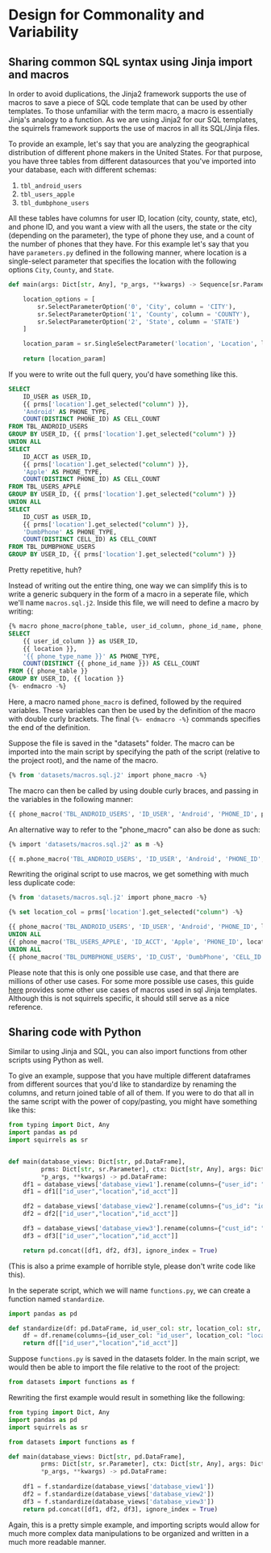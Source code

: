 # Design for Commonality and Variability

## Sharing common SQL syntax using Jinja import and macros

In order to avoid duplications, the Jinja2 framework supports the use of macros to save a piece of SQL code template that can be used by other templates. To those unfamiliar with the term macro, a macro is essentially Jinja's analogy to a function. As we are using Jinja2 for our SQL templates, the squirrels framework supports the use of macros in all its SQL/Jinja files. 

To provide an example, let's say that you are analyzing the geographical distribution of different phone makers in the United States. For that purpose, you have three tables from different datasources that you've imported into your database, each with different schemas: 

1. `tbl_android_users`
2. `tbl_users_apple`
3. `tbl_dumbphone_users`

All these tables have columns for user ID, location (city, county, state, etc), and phone ID, and you want a view with all the users, the state or the city (depending on the parameter), the type of phone they use, and a count of the number of phones that they have. For this example let's say that you have `parameters.py` defined in the following manner, where location is a single-select parameter that specifies the location with the following options `City`, `County`, and `State`.  

```python
def main(args: Dict[str, Any], *p_args, **kwargs) -> Sequence[sr.Parameter]:

    location_options = [
        sr.SelectParameterOption('0', 'City', column = 'CITY'),
        sr.SelectParameterOption('1', 'County', column = 'COUNTY'),
        sr.SelectParameterOption('2', 'State', column = 'STATE')
    ]

    location_param = sr.SingleSelectParameter('location', 'Location', location_options)
    
    return [location_param]
```

If you were to write out the full query, you'd have something like this.

```sql
SELECT 
    ID_USER as USER_ID,
    {{ prms['location'].get_selected("column") }},
    'Android' AS PHONE_TYPE,
    COUNT(DISTINCT PHONE_ID) AS CELL_COUNT  
FROM TBL_ANDROID_USERS
GROUP BY USER_ID, {{ prms['location'].get_selected("column") }}
UNION ALL
SELECT 
    ID_ACCT as USER_ID,
    {{ prms['location'].get_selected("column") }},
    'Apple' AS PHONE_TYPE,
    COUNT(DISTINCT PHONE_ID) AS CELL_COUNT  
FROM TBL_USERS_APPLE
GROUP BY USER_ID, {{ prms['location'].get_selected("column") }}
UNION ALL
SELECT 
    ID_CUST as USER_ID,
    {{ prms['location'].get_selected("column") }},
    'DumbPhone' AS PHONE_TYPE,
    COUNT(DISTINCT CELL_ID) AS CELL_COUNT  
FROM TBL_DUMBPHONE_USERS
GROUP BY USER_ID, {{ prms['location'].get_selected("column") }}
```

Pretty repetitive, huh? 

Instead of writing out the entire thing, one way we can simplify this is to write a generic subquery in the form of a macro in a seperate file, which we'll name `macros.sql.j2`. Inside this file, we will need to define a macro by writing:

```sql
{% macro phone_macro(phone_table, user_id_column, phone_id_name, phone_type_name, location) -%}
SELECT 
    {{ user_id_column }} as USER_ID,
    {{ location }},
    '{{ phone_type_name }}' AS PHONE_TYPE,
    COUNT(DISTINCT {{ phone_id_name }}) AS CELL_COUNT  
FROM {{ phone_table }}
GROUP BY USER_ID, {{ location }}
{%- endmacro -%}
```

Here, a macro named `phone_macro` is defined, followed by the required variables. These variables can then be used by the definition of the macro with double curly brackets. The final `{%- endmacro -%}` commands specifies the end of the definition. 

Suppose the file is saved in the "datasets" folder. The macro can be imported into the main script by specifying the path of the script (relative to the project root), and the name of the macro. 

```sql
{% from 'datasets/macros.sql.j2' import phone_macro -%}
```

The macro can then be called by using double curly braces, and passing in the variables in the following manner:

```sql
{{ phone_macro('TBL_ANDROID_USERS', 'ID_USER', 'Android', 'PHONE_ID', prms['location'].get_selected("column")) }}
```

An alternative way to refer to the "phone_macro" can also be done as such:

```sql
{% import 'datasets/macros.sql.j2' as m -%}

{{ m.phone_macro('TBL_ANDROID_USERS', 'ID_USER', 'Android', 'PHONE_ID', prms['location'].get_selected("column")) }}
```

Rewriting the original script to use macros, we get something with much less duplicate code:

```sql
{% from 'datasets/macros.sql.j2' import phone_macro -%}

{% set location_col = prms['location'].get_selected("column") -%}

{{ phone_macro('TBL_ANDROID_USERS', 'ID_USER', 'Android', 'PHONE_ID', location_col) }}
UNION ALL
{{ phone_macro('TBL_USERS_APPLE', 'ID_ACCT', 'Apple', 'PHONE_ID', location_col) }}
UNION ALL
{{ phone_macro('TBL_DUMBPHONE_USERS', 'ID_CUST', 'DumbPhone', 'CELL_ID', location_col) }}
```

Please note that this is only one possible use case, and that there are millions of other use cases. For some more possible use cases, this guide [here](https://towardsdatascience.com/jinja-sql-%EF%B8%8F-7e4dff8d8778) provides some other use cases of macros used in sql Jinja templates. Although this is not squirrels specific, it should still serve as a nice reference. 

## Sharing code with Python

Similar to using Jinja and SQL, you can also import functions from other scripts using Python as well. 

To give an example, suppose that you have multiple different dataframes from different sources that you'd like to standardize by renaming the columns, and return joined table of all of them. If you were to do that all in the same script with the power of copy/pasting, you might have something like this:

```python
from typing import Dict, Any
import pandas as pd
import squirrels as sr


def main(database_views: Dict[str, pd.DataFrame], 
         prms: Dict[str, sr.Parameter], ctx: Dict[str, Any], args: Dict[str, Any], 
         *p_args, **kwargs) -> pd.DataFrame:
    df1 = database_views['database_view1'].rename(columns={"user_id": "id_user", "geo_id": "location", "account_id": "id_acct"})
    df1 = df1[["id_user","location","id_acct"]]

    df2 = database_views['database_view2'].rename(columns={"us_id": "id_user", "state": "location", "id_a": "id_acct"})
    df2 = df2[["id_user","location","id_acct"]]

    df3 = database_views['database_view3'].rename(columns={"cust_id": "id_user", "city": "location", "account_num": "id_acct"})
    df3 = df3[["id_user","location","id_acct"]]

    return pd.concat([df1, df2, df3], ignore_index = True)
```

(This is also a prime example of horrible style, please don't write code like this).

In the seperate script, which we will name `functions.py`, we can create a function named `standardize`.

```python
import pandas as pd

def standardize(df: pd.DataFrame, id_user_col: str, location_col: str, id_acct_col: str) -> pd.DataFrame:
    df = df.rename(columns={id_user_col: "id_user", location_col: "location", id_acct_col: "id_acct"})
    return df[["id_user","location","id_acct"]]
```

Suppose `functions.py` is saved in the datasets folder. In the main script, we would then be able to import the file relative to the root of the project:

```python
from datasets import functions as f
```

Rewriting the first example would result in something like the following:

```python
from typing import Dict, Any
import pandas as pd
import squirrels as sr

from datasets import functions as f

def main(database_views: Dict[str, pd.DataFrame], 
         prms: Dict[str, sr.Parameter], ctx: Dict[str, Any], args: Dict[str, Any], 
         *p_args, **kwargs) -> pd.DataFrame:
   
    df1 = f.standardize(database_views['database_view1'])
    df2 = f.standardize(database_views['database_view2'])
    df3 = f.standardize(database_views['database_view3'])
    return pd.concat([df1, df2, df3], ignore_index = True)
```

Again, this is a pretty simple example, and importing scripts would allow for much more complex data manipulations to be organized and written in a much more readable manner.
